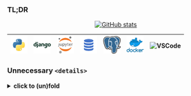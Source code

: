 ### TL;DR
<div align="center">
  
[![GitHub stats](https://github-readme-stats.vercel.app/api?username=sentenzo&theme=dark&show_icons=true&icon_color=ffa116&ring_color=ffa116&hide_title=true&rank_icon=github)](https://github.com/sentenzo)

<img title="Python" alt="Python" width="40px" src="https://raw.githubusercontent.com/github/explore/master/topics/python/python.png" /> | <img title="Django" alt="Django" width="40px" src="https://raw.githubusercontent.com/github/explore/master/topics/django/django.png" /> | <img title="Jupyter Notebook" alt="Jupyter Notebook" width="40px" src="https://raw.githubusercontent.com/github/explore/master/topics/jupyter-notebook/jupyter-notebook.png" /> | <img title="SQL" alt="SQL" width="40px" src="https://raw.githubusercontent.com/github/explore/master/topics/sql/sql.png" /> | <img title="PostgreSQL" alt="PostgreSQL" width="40px" src="https://raw.githubusercontent.com/github/explore/master/topics/postgresql/postgresql.png" /> | <img title="Docker" alt="Docker" width="40px" src="https://raw.githubusercontent.com/github/explore/master/topics/docker/docker.png" /> | <img title="VSCode" alt="VSCode" width="40px" src="https://camo.githubusercontent.com/2d928ca7ed3e9a328178700c799a05ff052defc39f516d4666ca1f7f328f2ff2/68747470733a2f2f696d672e69636f6e73382e636f6d2f666c75656e742f34382f3030303030302f76697375616c2d73747564696f2d636f64652d323031392e706e67" /> 
|-|-|-|-|-|-|-|

</div>

### Unnecessary `<details>`

<details>
  <summary> 
    <strong>click to (un)fold</strong> 
  </summary>

  The name's Roman. My current location is Moscow (Russia).

  My uni major was applied mathematics, but I've being working as a programmer since my graduation.

  Previoustly worked as a  **C#/ASP.NET** full-stak developer (C#, VB.Net, ASP.NET, IIS, MS SQL Server). Switched to **Python** some time ago. 
  
  I'm really into algorithms, data structures and comparative programming, so my LeetCode score is higher than average:
  
  <div align="center">
    
  [![](https://leetcard.jacoblin.cool/sentenzo?ext=contest)](https://leetcode.com/sentenzo/)
  
  </div>
  
  The most remarkable projects are pinned below.
</details>


<!--
https://github.com/JacobLinCool/LeetCode-Stats-Card

![](https://leetcard.jacoblin.cool/sentenzo?ext=activity) 

![](https://leetcard.jacoblin.cool/sentenzo?ext=contest) 

![](https://leetcard.jacoblin.cool/sentenzo?ext=heatmap) 
-->

<!--
https://github.com/anuraghazra/github-readme-stats


[![GitHub stats](https://github-readme-stats.vercel.app/api?username=sentenzo&theme=dark&show_icons=true&hide_title=true)](https://github.com/sentenzo)
[![GitHub stats](https://github-readme-stats.vercel.app/api?username=sentenzo&theme=radical&show_icons=true&hide_title=true)](https://github.com/sentenzo)
[![GitHub stats](https://github-readme-stats.vercel.app/api?username=sentenzo&theme=merko&show_icons=true&hide_title=true)](https://github.com/sentenzo)
[![GitHub stats](https://github-readme-stats.vercel.app/api?username=sentenzo&theme=gruvbox&show_icons=true&hide_title=true)](https://github.com/sentenzo)
[![GitHub stats](https://github-readme-stats.vercel.app/api?username=sentenzo&theme=tokyonight&show_icons=true&hide_title=true)](https://github.com/sentenzo)
[![GitHub stats](https://github-readme-stats.vercel.app/api?username=sentenzo&theme=onedark&show_icons=true&hide_title=true)](https://github.com/sentenzo)
[![GitHub stats](https://github-readme-stats.vercel.app/api?username=sentenzo&theme=cobalt&show_icons=true&hide_title=true)](https://github.com/sentenzo)
[![GitHub stats](https://github-readme-stats.vercel.app/api?username=sentenzo&theme=synthwave&show_icons=true&hide_title=true)](https://github.com/sentenzo)
[![GitHub stats](https://github-readme-stats.vercel.app/api?username=sentenzo&theme=highcontrast&show_icons=true&hide_title=true)](https://github.com/sentenzo)
[![GitHub stats](https://github-readme-stats.vercel.app/api?username=sentenzo&theme=dracula&show_icons=true&hide_title=true)](https://github.com/sentenzo)
-->

<!--
https://github.com/omidnikrah/github-readme-stackoverflow
https://github-readme-stackoverflow.vercel.app/?userID=2493536&theme=dark&layout=compact
-->







<!-- -->
